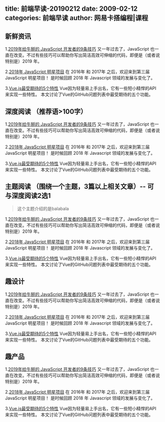 title: 前端早读-20190212
date: 2009-02-12
categories: 前端早读
author: 网易卡搭编程|课程
---

## 新鲜资讯

1.[2019年给牛掰的 JavaScript 开发者的9条技巧](http://tech.lede.com/2019/01/15/fe/translation-9-tricks-for-javascript/)
又一年过去了，JavaScript 也一直在改变。不过有些技巧可以帮助你写出简洁高效可伸缩的代码，即便是（或者说特别是）2019 年。

2.[2018年 JavaScript 明星项目](https://risingstars.js.org/2018/zh)
在 2016年 和 2017年 之后，欢迎来到第三届 JavaScript 明星项目！
是时候回顾 2018 年 Javascript 领域的发展与变化了。

3.[Vue.js最受期待的5个特性](http://dopro.io/5-most-requested-features-for-vue-js-in-2018.html)
Vue因为轻量易上手出名，它有一些短小精悍的API来实现一些特性。
本文讨论了Vue的GitHub问题列表中最受期待的五个功能。

## 深度阅读 （推荐语>100字）

1.[2019年给牛掰的 JavaScript 开发者的9条技巧](http://tech.lede.com/2019/01/15/fe/translation-9-tricks-for-javascript/)
又一年过去了，JavaScript 也一直在改变。不过有些技巧可以帮助你写出简洁高效可伸缩的代码，即便是（或者说特别是）2019 年。

2.[2018年 JavaScript 明星项目](https://risingstars.js.org/2018/zh)
在 2016年 和 2017年 之后，欢迎来到第三届 JavaScript 明星项目！
是时候回顾 2018 年 Javascript 领域的发展与变化了。

3.[Vue.js最受期待的5个特性](http://dopro.io/5-most-requested-features-for-vue-js-in-2018.html)
Vue因为轻量易上手出名，它有一些短小精悍的API来实现一些特性。
本文讨论了Vue的GitHub问题列表中最受期待的五个功能。

## 主题阅读 （围绕一个主题，3篇以上相关文章）-- 可与深度阅读2选1

> 这个主题介绍的是balabala

1.[2019年给牛掰的 JavaScript 开发者的9条技巧](http://tech.lede.com/2019/01/15/fe/translation-9-tricks-for-javascript/)
又一年过去了，JavaScript 也一直在改变。不过有些技巧可以帮助你写出简洁高效可伸缩的代码，即便是（或者说特别是）2019 年。

2.[2018年 JavaScript 明星项目](https://risingstars.js.org/2018/zh)
在 2016年 和 2017年 之后，欢迎来到第三届 JavaScript 明星项目！
是时候回顾 2018 年 Javascript 领域的发展与变化了。

3.[Vue.js最受期待的5个特性](http://dopro.io/5-most-requested-features-for-vue-js-in-2018.html)
Vue因为轻量易上手出名，它有一些短小精悍的API来实现一些特性。
本文讨论了Vue的GitHub问题列表中最受期待的五个功能。

## 趣设计

1.[2019年给牛掰的 JavaScript 开发者的9条技巧](http://tech.lede.com/2019/01/15/fe/translation-9-tricks-for-javascript/)
又一年过去了，JavaScript 也一直在改变。不过有些技巧可以帮助你写出简洁高效可伸缩的代码，即便是（或者说特别是）2019 年。

2.[2018年 JavaScript 明星项目](https://risingstars.js.org/2018/zh)
在 2016年 和 2017年 之后，欢迎来到第三届 JavaScript 明星项目！
是时候回顾 2018 年 Javascript 领域的发展与变化了。

3.[Vue.js最受期待的5个特性](http://dopro.io/5-most-requested-features-for-vue-js-in-2018.html)
Vue因为轻量易上手出名，它有一些短小精悍的API来实现一些特性。
本文讨论了Vue的GitHub问题列表中最受期待的五个功能。

## 趣产品

1.[2019年给牛掰的 JavaScript 开发者的9条技巧](http://tech.lede.com/2019/01/15/fe/translation-9-tricks-for-javascript/)
又一年过去了，JavaScript 也一直在改变。不过有些技巧可以帮助你写出简洁高效可伸缩的代码，即便是（或者说特别是）2019 年。

2.[2018年 JavaScript 明星项目](https://risingstars.js.org/2018/zh)
在 2016年 和 2017年 之后，欢迎来到第三届 JavaScript 明星项目！
是时候回顾 2018 年 Javascript 领域的发展与变化了。

3.[Vue.js最受期待的5个特性](http://dopro.io/5-most-requested-features-for-vue-js-in-2018.html)
Vue因为轻量易上手出名，它有一些短小精悍的API来实现一些特性。
本文讨论了Vue的GitHub问题列表中最受期待的五个功能。
